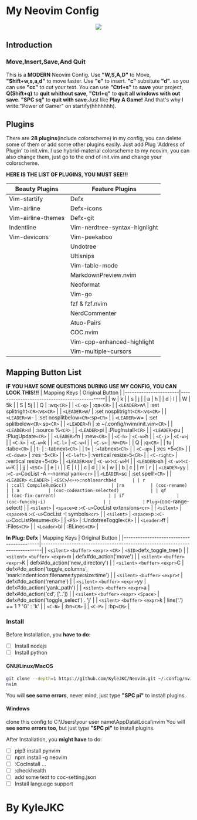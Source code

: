 # My Neovim Config

<center><img src="https://raw.githubusercontent.com/KyleJKC/Neovim/master/screenshot.png"></center>

## Introduction

### Move,Insert,Save,And Quit   
This is a **MODERN** Neovim Config. Use **"W,S,A,D"** to Move, **"Shift+w,s,a,d"** to move faster. Use **"e"** to insert. **"c"** subsitute **"d"**. so you can use **"cc"** to cut your text. You can use **"Ctrl+s"** to **save** your project, **Q(Shift+q)** to **quit whithout save**, **"Ctrl+q"** to **quit all windows with out save**. **"SPC sq"** to **quit with save**.Just like **Play A Game!** And that's why I write:"Power of Gamer" on startify(hhhhhhh).

## Plugins
There are **28 plugins**(include colorscheme) in my config, you can delete some of them or add some other plugins easily. Just add Plug 'Address of Plugin' to init.vim. I use hybrid-material colorscheme to my neovim, you can also change them, just go to the end of init.vim and change your colorscheme.

**HERE IS THE LIST OF PLUGINS, YOU MUST SEE!!!** 

| Beauty Plugins     | Feature Plugins               |
|--------------------|-------------------------------|
| Vim-startify       | Defx                          |
| Vim-airline        | Defx-icons                    |
| Vim-airline-themes | Defx-git                      |
| Indentline         | Vim-nerdtree-syntax-hignlight |
| Vim-devicons       | Vim-peekaboo                  |
|                    | Undotree                      |
|                    | Ultisnips                     |
|                    | Vim-table-mode                |
|                    | MarkdownPreview.nvim          |
|                    | Neoformat                     |
|                    | Vim-go                        |
|                    | fzf & fzf.nvim                |
|                    | NerdCommenter                 |
|                    | Atuo-Pairs                    |
|                    | COC.nvim                      |
|                    | Vim-cpp-enhanced-highlight    |
|                    | Vim-multiple-cursors          |

## Mapping Button List

**IF YOU HAVE SOME QUESTIONS DURING USE MY CONFIG, YOU CAN LOOK THIS!!!** 
| Mapping Keys          | Original Button                              |
|-----------------------|----------------------------------------------|
| w                     | k                                            |
| s                     | j                                            |
| a                     | h                                            |
| d                     | l                                            |
| W                     | 5k                                           |
| S                     | 5j                                           |
| Q                     | :wq`<CR>`                                    |
| `<C-q>`               | :qa`<CR>`                                    |
| `<LEADER>`w\          | :set splitright`<CR>`:vs`<CR>`               |
| `<LEADER>`w/          | :set nosplitright`<CR>`:vs`<CR>`             |
| `<LEADER>`w-          | :set nosplitbelow`<CR>`:sp`<CR>`             |
| `<LEADER>`w=          | :set splitbelow`<CR>`:sp`<CR>`               |
| `<LEADER>`fi          | :e ~/.config/nvim/init.vim`<CR>`             |
| `<LEADER>`si          | :source %`<CR>`                              |
| `<LEADER>`pi          | :PlugInstall`<CR>`                           |
| `<LEADER>`pu          | :PlugUpdate`<CR>`                            |
| `<LEADER>`fn          | :new`<CR>`                                   |
| `<C-h>`               | `<C-w>`h                                     |
| `<C-j>`               | `<C-w>`j                                     |
| `<C-k>`               | `<C-w>`k                                     |
| `<C-l>`               | `<C-w>`l                                     |
| `<C-s>`               | :w`<CR>`                                     |
| Q                     | :q`<CR>`                                     |
| tu                    | :tabe`<CR>`                                  |
| t-                    | :-tabnext`<CR>`                              |
| t=                    | :+tabnext`<CR>`                              |
| `<C-up>`              | :res +5`<CR>`                                |
| `<C-down>`            | :res -5`<CR>`                                |
| `<C-left>`            | :vertical resize-5`<CR>`                     |
| `<C-right>`           | :vertical resize+5`<CR>`                     |
| `<LEADER>`sv          | `<C-w>`t`<C-w>`H                             |
| `<LEADER>`sh          | `<C-w>`t`<C-w>`K                             |
| jj                    | `<ESC>`                                      |
| e                     | i                                            |
| E                     | I                                            |
| c                     | d                                            |
| k                     | w                                            |
| b                     | c                                            |
| m                     | r                                            |
| `<LEADER>`yy          | :`<C-u>`CocList -A --normal yank`<cr>`       |
| `<LEADER>`sc          | :set spell!`<CR>`                            |
| `<LEADER>` `<LEADER>` | `<ESC>`/`<++>`<CR>`:nohlsearch`<CR>`b4d      |
| r                     | :call CompileRunGcc()`<CR>`                  |
| `<leader>`rn          | `<Plug>`(coc-rename)                         |
| `<leader>`a           | `<Plug>`(coc-codeaction-selected)            |
| `<leader>`qf          | `<Plug>`(coc-fix-current)                    |
| if                    | `<Plug>`(coc-funcobj-i)                      |
| `<silent>`            | `<TAB> `Plug>`(coc-range-select)             |
| `<silent>`            | `<space>`e  :`<C-u>`CocList extensions`<cr>` |
| `<silent>`            | `<space>`s  :`<C-u>`CocList -I symbols`<cr>` |
| `<silent>`            | `<space>`p  :`<C-u>`CocListResume`<CR>`      |
| `<F5>`                | :UndotreeToggle`<CR>`                        |
| `<Leader>`ff          | :Files`<CR>`                                 |
| `<Leader>`bl          | :BLines`<CR>`                                |

**In Plug: Defx** 
| Mapping Keys                             | Original Button                                                              |
|------------------------------------------|------------------------------------------------------------------------------|
| `<silent>` `<buffer>` `<expr>` `<CR>`    | `<SID>`defx_toggle_tree()                                                    |
| `<silent>` `<buffer>` `<expr>`m          | defx#do_action('move')                                                       |
| `<silent>` `<buffer>` `<expr>`K          | defx#do_action('new_directory')                                              |
| `<silent>` `<buffer>` `<expr>`C          | defx#do_action('toggle_columns', 'mark:indent:icon:filename:type:size:time') |
| `<silent>` `<buffer>` `<expr>`r          | defx#do_action('rename')                                                     |
| `<silent>` `<buffer>` `<expr>`yy         | defx#do_action('yank_path')                                                  |
| `<silent>` `<buffer>` `<expr>`a          | defx#do_action('cd', ['..'])                                                 |
| `<silent>` `<buffer>` `<expr>` `<Space>` | defx#do_action('toggle_select') . 'j'                                        |
| `<silent>` `<buffer>` `<expr>`k          | line('.') == 1 ? 'G' : 'k'                                                   |
| `<C-N>`                                  | :bn`<CR>`                                                                    |
| `<C-P>`                                  | :bp`<CR>`                                                                    |

### Install

Before Installation, you **have to do**:
- [ ] Install nodejs
- [ ] Install python

#### GNU/Linux/MacOS
```bash
git clone --depth=1 https://github.com/KyleJKC/Neovim.git ~/.config/nvim
nvim
```
You will **see some errors**, never mind, just type **"SPC pi"** to install plugins.

#### Windows

clone this config to C:\Users\your user name\AppData\Local\nvim
You will **see some errors too**, but just type **"SPC pi"** to install plugins.

After Installation, you **might have** to do:
- [ ] pip3 install pynvim
- [ ] npm install -g neovim
- [ ] :CocInstall ...
- [ ] :checkhealth
- [ ] add some text to coc-setting.json
- [ ] Install language support

# By KyleJKC

